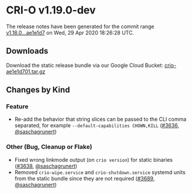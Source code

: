 # CRI-O v1.19.0-dev

The release notes have been generated for the commit range
[v1.18.0...ae1e1d7](https://github.com/cri-o/cri-o/compare/v1.18.0...ae1e1d7019b92c330ee7fba4a5159ac975970040) on Wed, 29 Apr 2020 18:26:28 UTC.

## Downloads

Download the static release bundle via our Google Cloud Bucket:
[crio-ae1e1d701.tar.gz][0]

[0]: https://storage.googleapis.com/k8s-conform-cri-o/artifacts/crio-ae1e1d701.tar.gz

## Changes by Kind

### Feature

- Re-add the behavior that string slices can be passed to the CLI comma separated, for example `--default-capabilities CHOWN,KILL` ([#3636](https://github.com/cri-o/cri-o/pull/3636), [@saschagrunert](https://github.com/saschagrunert))

### Other (Bug, Cleanup or Flake)

- Fixed wrong linkmode output (on `crio version`) for static binaries ([#3638](https://github.com/cri-o/cri-o/pull/3638), [@saschagrunert](https://github.com/saschagrunert))
- Removed `crio-wipe.service` and `crio-shutdown.service` systemd units from the static bundle since they are not required ([#3689](https://github.com/cri-o/cri-o/pull/3689), [@saschagrunert](https://github.com/saschagrunert))